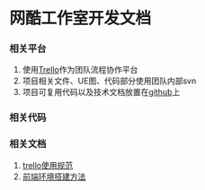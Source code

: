 网酷工作室开发文档
====================

### 相关平台

1. 使用[Trello](https://trello.com)作为团队流程协作平台
2. 项目相关文件、UE图、代码部分使用团队内部svn
3. 项目可复用代码以及技术文档放置在[github](https://github.com)上

### 相关代码

### 相关文档

1. [trello使用规范](https://github.com/netcool/dev-wiki/blob/master/trello.md)
2. [前端环境搭建方法](https://github.com/netcool/dev-wiki/blob/master/fe-dev.md)
